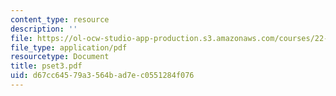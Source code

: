 ```yaml
---
content_type: resource
description: ''
file: https://ol-ocw-studio-app-production.s3.amazonaws.com/courses/22-616-plasma-transport-theory-fall-2003/d67cc64579a3564bad7ec0551284f076_pset3.pdf
file_type: application/pdf
resourcetype: Document
title: pset3.pdf
uid: d67cc645-79a3-564b-ad7e-c0551284f076
---
```

